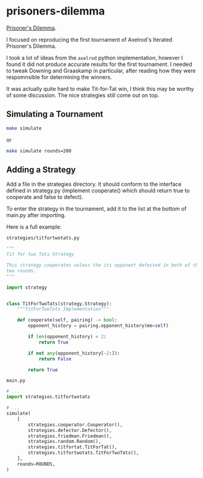 # prisoners-dilemma

[Prisoner's Dilemma](https://en.wikipedia.org/wiki/Prisoner%27s_dilemma).

I focused on reproducing the first tournament of Axelrod's Iterated Prisoner's
Dilemma.

I took a lot of ideas from the `axelrod` python implementation, however I found
it did not produce accurate results for the first tournament. I needed to tweak
Downing and Graaskamp in particular, after reading how they were respomnsible for
determining the winners.

It was actually quite hard to make Tit-for-Tat win, I think this may be worthy of
some discussion. The nice strategies still come out on top.

## Simulating a Tournament

```sh
make simulate
```

or 

```sh
make simulate rounds=200
```

## Adding a Strategy

Add a file in the strategies directory. It should conform to the interface defined in
strategy.py (implement cooperate() which should return true to cooperate and false to defect).

To enter the strategy in the tournament, add it to the list at the bottom of main.py
after importing.

Here is a full example:

`strategies/titfortwotats.py`
```python
"""
Tit for two Tats Strategy

This strategy cooperates unless the its opponent defected in both of the most recent
two rounds.
"""

import strategy


class TitForTwoTats(strategy.Strategy):
    """TitForTwoTats Implementation"""

    def cooperate(self, pairing) -> bool:
        opponent_history = pairing.opponent_history(me=self)

        if len(opponent_history) < 2:
            return True

        if not any(opponent_history[-2:]):
            return False

        return True
```

`main.py`
```python
# ...
import strategies.titfortwotats

# ...
simulate(
    [
        strategies.cooperator.Cooperator(),
        strategies.defector.Defector(),
        strategies.friedman.Friedman(),
        strategies.random.Random(),
        strategies.titfortat.TitForTat(),
        strategies.titfortwotats.TitForTwoTats(),
    ],
    rounds=ROUNDS,
)
```
